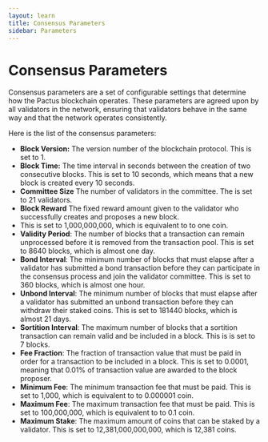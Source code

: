 ```yaml
---
layout: learn
title: Consensus Parameters
sidebar: Parameters
---
```


# Consensus Parameters

Consensus parameters are a set of configurable settings that determine how the Pactus blockchain operates.
These parameters are agreed upon by all validators in the network,
ensuring that validators behave in the same way and that the network operates consistently.

Here is the list of the consensus parameters:

- **Block Version:** The version number of the blockchain protocol.
  This is set to 1.
- **Block Time:** The time interval in seconds between the creation of two consecutive blocks.
  This is set to 10 seconds, which means that a new block is created every 10 seconds.
- **Committee Size** The number of validators in the committee.
  The is set to 21 validators.
- **Block Reward** The fixed reward amount given to the validator who successfully creates and proposes a new block.
- This is set to 1,000,000,000, which is equivalent to to one coin.
- **Validity Period**: The number of blocks that a transaction can remain unprocessed before
  it is removed from the transaction pool.
  This is set to 8640 blocks, which is almost one day.
- **Bond Interval**: The minimum number of blocks that must elapse after a validator has submitted a bond transaction
  before they can participate in the consensus process and join the validator committee.
  This is set to 360 blocks, which is almost one hour.
- **Unbond Interval**: The minimum number of blocks that must elapse after a validator has submitted
  an unbond transaction before
  they can withdraw their staked coins.
  This is set to 181440 blocks, which is almost 21 days.
- **Sortition Interval**: The maximum number of blocks that a sortition transaction can remain valid and be included
  in a block.
  This is is set to 7 blocks.
- **Fee Fraction**: The fraction of transaction value that must be paid in order for a transaction to be included in a block.
  This is set to 0.0001, meaning that 0.01% of transaction value are awarded to the block proposer.
- **Minimum Fee**: The minimum transaction fee that must be paid.
  This is set to 1,000, which is equivalent to to 0.000001 coin.
- **Maximum Fee**: The maximum transaction fee that must be paid.
  This is set to 100,000,000, which is equivalent to to 0.1 coin.
- **Maximum Stake**: The maximum amount of coins that can be staked by a validator.
  This is set to 12,381,000,000,000, which is 12,381 coins.
